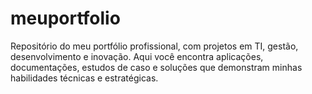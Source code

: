 # meuportfolio
Repositório do meu portfólio profissional, com projetos em TI, gestão, desenvolvimento e inovação. Aqui você encontra aplicações, documentações, estudos de caso e soluções que demonstram minhas habilidades técnicas e estratégicas.
